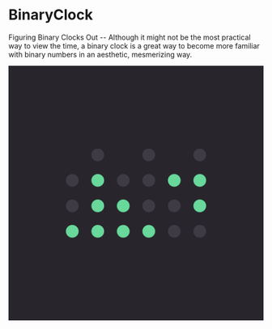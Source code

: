 # BinaryClock

Figuring Binary Clocks Out -- Although it might not be the most practical way to view the time, a binary clock is a great way to become more familiar with binary numbers in an aesthetic, mesmerizing way. 

![](https://github.com/KyleKaminky/BinaryClock/blob/main/BinaryClock.gif)
